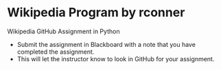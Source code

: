 # Wikipedia Program by rconner
Wikipedia GitHub Assignment in Python
- Submit the assignment in Blackboard with a note that you have completed the assignment.
- This will let the instructor know to look in GitHub for your assignment.
